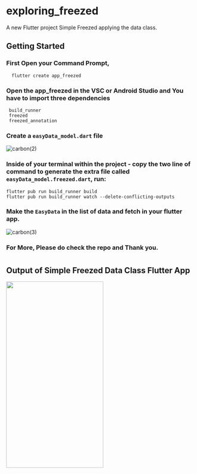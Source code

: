 
# exploring_freezed

A new Flutter project Simple Freezed applying the data class.

## Getting Started

### First Open your Command Prompt,
      flutter create app_freezed
 
### Open the app_freezed in the VSC or Android Studio and You have to import three dependencies
     build_runner
     freezed
     freezed_annotation
 
 ### Create a ```easyData_model.dart``` file

![carbon(2)](https://user-images.githubusercontent.com/73419211/125170912-14e68c00-e1d1-11eb-8d9d-34d73e0a5fa3.png)

### Inside of your terminal within the project - copy the two line of command to generate the extra file called ```easyData_model.freezed.dart```, run:
    flutter pub run build_runner build
    flutter pub run build_runner watch --delete-conflicting-outputs
 
### Make the ```EasyData``` in the list of data and fetch in your flutter app.
![carbon(3)](https://user-images.githubusercontent.com/73419211/125171204-9a1e7080-e1d2-11eb-90b0-1e93aa73a2e1.png)

### For More, Please do check the repo and Thank you.
#
## Output of Simple Freezed Data Class Flutter App
<img src="https://user-images.githubusercontent.com/73419211/125171270-0b5e2380-e1d3-11eb-8db8-de11870d31e0.jpg" height="500" width="260">
